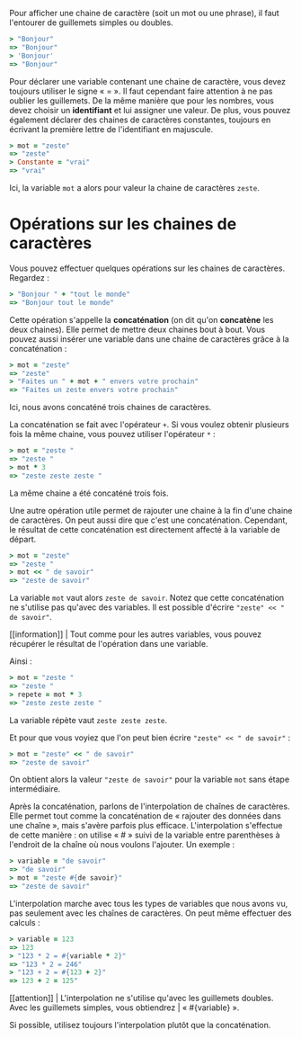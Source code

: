 Pour afficher une chaine de caractère (soit un mot ou une phrase), il faut l'entourer de guillemets simples ou doubles.

```ruby
> "Bonjour"
=> "Bonjour"
> 'Bonjour'
=> "Bonjour"
```

Pour déclarer une variable contenant une chaine de caractère, vous devez toujours utiliser le signe « = ». Il faut cependant faire attention à ne pas oublier les guillemets. De la même manière que pour les nombres, vous devez choisir un **identifiant** et lui assigner une valeur. De plus, vous pouvez également déclarer des chaines de caractères constantes, toujours en écrivant la première lettre de l'identifiant en majuscule.

```ruby
> mot = "zeste"
=> "zeste"
> Constante = "vrai"
=> "vrai"
```

Ici, la variable `mot` a alors pour valeur la chaine de caractères `zeste`.

# Opérations sur les chaines de caractères

Vous pouvez effectuer quelques opérations sur les chaines de caractères. Regardez :

```ruby
> "Bonjour " + "tout le monde"
=> "Bonjour tout le monde"
```

Cette opération s'appelle la **concaténation** (on dit qu'on **concatène** les deux chaines). Elle permet de mettre deux chaines bout à bout. Vous pouvez aussi insérer une variable dans une chaine de caractères grâce à la concaténation :

```ruby
> mot = "zeste"
=> "zeste"
> "Faites un " + mot + " envers votre prochain"
=> "Faites un zeste envers votre prochain"
```

Ici, nous avons concaténé trois chaines de caractères.

La concaténation se fait avec l'opérateur `+`. Si vous voulez obtenir plusieurs fois la même chaine, vous pouvez utiliser l'opérateur `*` :

```ruby
> mot = "zeste "
=> "zeste "
> mot * 3
=> "zeste zeste zeste "
```

La même chaine a été concaténé trois fois.

Une autre opération utile permet de rajouter une chaine à la fin d'une chaine de caractères. On peut aussi dire que c'est une concaténation. Cependant, le résultat de cette concaténation est directement affecté à la variable de départ.

```ruby
> mot = "zeste"
=> "zeste "
> mot << " de savoir"
=> "zeste de savoir"
```

La variable `mot` vaut alors `zeste de savoir`. Notez que cette concaténation ne s'utilise pas qu'avec des variables. Il est possible d'écrire `"zeste" << " de savoir"`.

[[information]]
| Tout comme pour les autres variables, vous pouvez récupérer le résultat de l'opération dans une variable. 

Ainsi :

```ruby
> mot = "zeste "
=> "zeste "
> repete = mot * 3
=> "zeste zeste zeste "
```

La variable répète vaut `zeste zeste zeste`.

Et pour que vous voyiez que l'on peut bien écrire `"zeste" << " de savoir"` :

```ruby
> mot = "zeste" << " de savoir"
=> "zeste de savoir"
```

On obtient alors la valeur `"zeste de savoir"` pour la variable `mot` sans étape intermédiaire.

Après la concaténation, parlons de l'interpolation de chaînes de caractères. Elle permet tout comme la concaténation de « rajouter des données dans une chaîne », mais s'avère parfois plus efficace. L'interpolation s'effectue de cette manière : on utilise « # » suivi de la variable entre parenthèses à l'endroit de la chaîne où nous voulons l'ajouter. Un exemple :

```ruby
> variable = "de savoir"
=> "de savoir"
> mot = "zeste #{de savoir}"
=> "zeste de savoir"
```

L'interpolation marche avec tous les types de variables que nous avons vu, pas seulement avec les chaînes de caractères. On peut même effectuer des calculs :

```ruby
> variable = 123 
=> 123
> "123 * 2 = #{variable * 2}"
=> "123 * 2 = 246"
> "123 + 2 = #{123 + 2}"
=> 123 + 2 = 125"
```

[[attention]]
| L'interpolation ne s'utilise qu'avec les guillemets doubles. Avec les guillemets simples, vous obtiendrez
|  « #{variable} ».

Si possible, utilisez toujours l'interpolation plutôt que la concaténation.